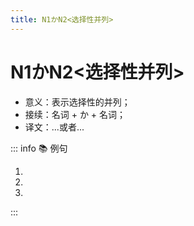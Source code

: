 ```yaml
---
title: N1かN2<选择性并列>
---
```


# N1かN2<选择性并列>

- 意义：表示选择性的并列；
- 接续：名词 + か + 名词；
- 译文：...或者...

::: info :books: 例句

1. <grammer-content sentence="[息子/むすこ]は[今/いま][大学/だいがく][二年生/にねんせい]で、[来年/らいねん]の[秋/あき]、[北京/ぺきん]**か**[西安/せいあん]の[大学/だいがく]に[来/き]ます。" trans='我儿子现在上大二，明年秋天，会来北京或者西安的大学。' />
1. <grammer-content sentence="[明日/あした][李/り]さん**か**[王/おう]さんが[行/い]きます。" trans='明天，小李或者小王会去。' />
1. <grammer-content sentence="[朝/あさ]はコーヒー**か**[牛乳/ぎゅうにゅう]を[飲/の]みます。" trans='早上喝咖啡或者牛奶。' />

:::
